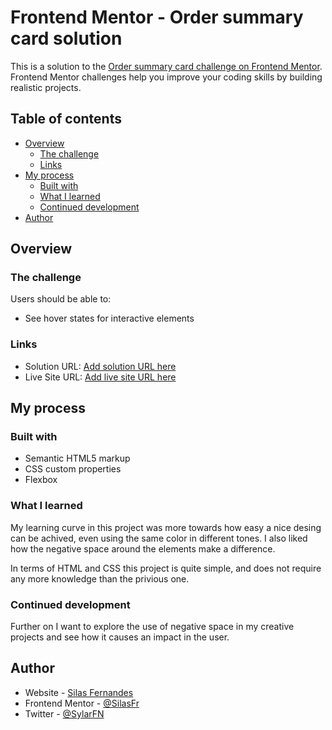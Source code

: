 # Frontend Mentor - Order summary card solution

This is a solution to the [Order summary card challenge on Frontend Mentor](https://www.frontendmentor.io/challenges/order-summary-component-QlPmajDUj). Frontend Mentor challenges help you improve your coding skills by building realistic projects.

## Table of contents

- [Overview](#overview)
  - [The challenge](#the-challenge)
  - [Links](#links)
- [My process](#my-process)
  - [Built with](#built-with)
  - [What I learned](#what-i-learned)
  - [Continued development](#continued-development)
- [Author](#author)

## Overview

### The challenge

Users should be able to:

- See hover states for interactive elements

### Links

- Solution URL: [Add solution URL here](https://github.com/SilasFr/order-summary-component)
- Live Site URL: [Add live site URL here](https://silasfr.github.io/order-summary-component/)

## My process

### Built with

- Semantic HTML5 markup
- CSS custom properties
- Flexbox

### What I learned

My learning curve in this project was more towards how easy a nice desing can be achived, even using the same color in different tones. I also liked how the negative space around the elements make a difference.

In terms of HTML and CSS this project is quite simple, and does not require any more knowledge than the privious one.

### Continued development

Further on I want to explore the use of negative space in my creative projects and see how it causes an impact in the user.

## Author

- Website - [Silas Fernandes](https://www.github.com/SilasFr)
- Frontend Mentor - [@SilasFr](https://www.frontendmentor.io/profile/SilasFr)
- Twitter - [@SylarFN](https://www.twitter.com/SylarFN)

